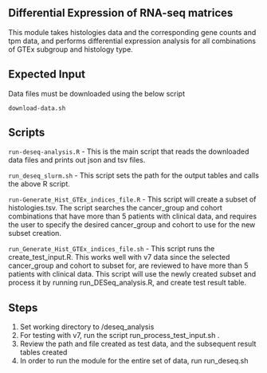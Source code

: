 ## Differential Expression of RNA-seq matrices


This module takes histologies data and the corresponding gene counts and tpm data, and performs differential expression analysis for all combinations of GTEx subgroup and histology type.



## Expected Input

Data files must be downloaded using the below script
```
download-data.sh
```




## Scripts 

`run-deseq-analysis.R` - This is the main script that reads the downloaded data files and prints out json and tsv files.

`run_deseq_slurm.sh` - This script sets the path for the output tables and calls the above R script.

`run-Generate_Hist_GTEx_indices_file.R` - This script will create a subset of histologies.tsv. The script searches the cancer_group and cohort combinations that have more than 5 patients with clinical data, and requires the user to specify the desired cancer_group and cohort to use for the new subset creation.

`run_Generate_Hist_GTEx_indices_file.sh` - This script runs the create_test_input.R. This works well with v7 data since the selected cancer_group and cohort to subset for, are reviewed to have more than 5 patients with clinical data. This script will use the newly created subset and process it by running run_DESeq_analysis.R, and create test result table.




## Steps
1) Set working directory to /deseq_analysis
2) For testing with v7, run the script run_process_test_input.sh . 
3) Review the path and file created as test data, and the subsequent result tables created
4) In order to run the module for the entire set of data, run run_deseq.sh


